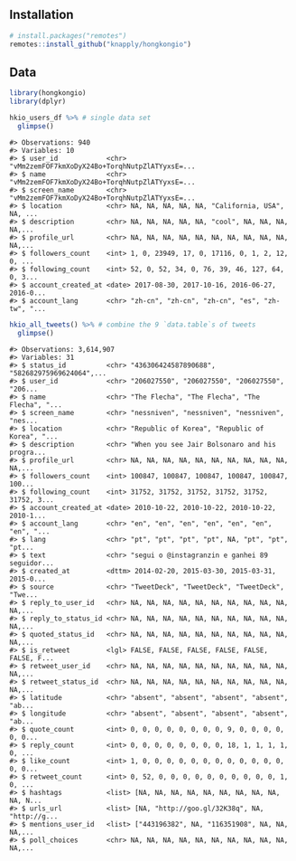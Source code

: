 
<!-- README.Rmd generates README.md. -->

## Installation

``` r
# install.packages("remotes")
remotes::install_github("knapply/hongkongio")
```

## Data

``` r
library(hongkongio)
library(dplyr)

hkio_users_df %>% # single data set
  glimpse()
```

    #> Observations: 940
    #> Variables: 10
    #> $ user_id            <chr> "vMm2zemFOF7kmXoDyX24Bo+TorqhNutpZlATYyxsE=...
    #> $ name               <chr> "vMm2zemFOF7kmXoDyX24Bo+TorqhNutpZlATYyxsE=...
    #> $ screen_name        <chr> "vMm2zemFOF7kmXoDyX24Bo+TorqhNutpZlATYyxsE=...
    #> $ location           <chr> NA, NA, NA, NA, NA, "California, USA", NA, ...
    #> $ description        <chr> NA, NA, NA, NA, NA, "cool", NA, NA, NA, NA,...
    #> $ profile_url        <chr> NA, NA, NA, NA, NA, NA, NA, NA, NA, NA, NA,...
    #> $ followers_count    <int> 1, 0, 23949, 17, 0, 17116, 0, 1, 2, 12, 0, ...
    #> $ following_count    <int> 52, 0, 52, 34, 0, 76, 39, 46, 127, 64, 0, 3...
    #> $ account_created_at <date> 2017-08-30, 2017-10-16, 2016-06-27, 2016-0...
    #> $ account_lang       <chr> "zh-cn", "zh-cn", "zh-cn", "es", "zh-tw", "...

``` r
hkio_all_tweets() %>% # combine the 9 `data.table`s of tweets
  glimpse()
```

    #> Observations: 3,614,907
    #> Variables: 31
    #> $ status_id          <chr> "436306424587890688", "582682975969624064",...
    #> $ user_id            <chr> "206027550", "206027550", "206027550", "206...
    #> $ name               <chr> "The Flecha", "The Flecha", "The Flecha", "...
    #> $ screen_name        <chr> "nessniven", "nessniven", "nessniven", "nes...
    #> $ location           <chr> "Republic of Korea", "Republic of Korea", "...
    #> $ description        <chr> "When you see Jair Bolsonaro and his progra...
    #> $ profile_url        <chr> NA, NA, NA, NA, NA, NA, NA, NA, NA, NA, NA,...
    #> $ followers_count    <int> 100847, 100847, 100847, 100847, 100847, 100...
    #> $ following_count    <int> 31752, 31752, 31752, 31752, 31752, 31752, 3...
    #> $ account_created_at <date> 2010-10-22, 2010-10-22, 2010-10-22, 2010-1...
    #> $ account_lang       <chr> "en", "en", "en", "en", "en", "en", "en", "...
    #> $ lang               <chr> "pt", "pt", "pt", "pt", NA, "pt", "pt", "pt...
    #> $ text               <chr> "segui o @instagranzin e ganhei 89 seguidor...
    #> $ created_at         <dttm> 2014-02-20, 2015-03-30, 2015-03-31, 2015-0...
    #> $ source             <chr> "TweetDeck", "TweetDeck", "TweetDeck", "Twe...
    #> $ reply_to_user_id   <chr> NA, NA, NA, NA, NA, NA, NA, NA, NA, NA, NA,...
    #> $ reply_to_status_id <chr> NA, NA, NA, NA, NA, NA, NA, NA, NA, NA, NA,...
    #> $ quoted_status_id   <chr> NA, NA, NA, NA, NA, NA, NA, NA, NA, NA, NA,...
    #> $ is_retweet         <lgl> FALSE, FALSE, FALSE, FALSE, FALSE, FALSE, F...
    #> $ retweet_user_id    <chr> NA, NA, NA, NA, NA, NA, NA, NA, NA, NA, NA,...
    #> $ retweet_status_id  <chr> NA, NA, NA, NA, NA, NA, NA, NA, NA, NA, NA,...
    #> $ latitude           <chr> "absent", "absent", "absent", "absent", "ab...
    #> $ longitude          <chr> "absent", "absent", "absent", "absent", "ab...
    #> $ quote_count        <int> 0, 0, 0, 0, 0, 0, 0, 0, 9, 0, 0, 0, 0, 0, 0...
    #> $ reply_count        <int> 0, 0, 0, 0, 0, 0, 0, 0, 18, 1, 1, 1, 1, 0, ...
    #> $ like_count         <int> 1, 0, 0, 0, 0, 0, 0, 0, 0, 0, 0, 0, 0, 0, 0...
    #> $ retweet_count      <int> 0, 52, 0, 0, 0, 0, 0, 0, 0, 0, 0, 0, 1, 0, ...
    #> $ hashtags           <list> [NA, NA, NA, NA, NA, NA, NA, NA, NA, NA, N...
    #> $ urls_url           <list> [NA, "http://goo.gl/32K38q", NA, "http://g...
    #> $ mentions_user_id   <list> ["443196382", NA, "116351908", NA, NA, NA,...
    #> $ poll_choices       <chr> NA, NA, NA, NA, NA, NA, NA, NA, NA, NA, NA,...
